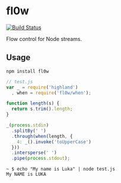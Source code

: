 # fl0w

[![Build Status](https://travis-ci.org/wowgroup/fl0w.svg?branch=master)](https://travis-ci.org/wowgroup/fl0w)

Flow control for Node streams.

## Usage

```
npm install fl0w
```

```js
// test.js
var _ = require('highland')
  , when = require('fl0w/when');

function length(s) {
  return s.trim().length;
}

_(process.stdin)
  .splitBy(' ')
  .through(when(length, {
    4: _().invoke('toUpperCase')
  }))
  .intersperse(' ')
  .pipe(process.stdout);
```

```
~ $ echo "My name is Luka" | node test.js
My NAME is LUKA
```
